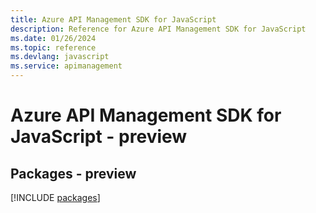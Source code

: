 ```yaml
---
title: Azure API Management SDK for JavaScript
description: Reference for Azure API Management SDK for JavaScript
ms.date: 01/26/2024
ms.topic: reference
ms.devlang: javascript
ms.service: apimanagement
---
```

# Azure API Management SDK for JavaScript - preview
## Packages - preview
[!INCLUDE [packages](api-management-index.md)]